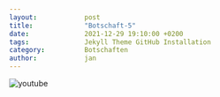 ```yaml
---
layout:            post
title:             "Botschaft-5"
date:              2021-12-29 19:10:00 +0200
tags:              Jekyll Theme GitHub Installation
category:          Botschaften
author:            jan
---
```


![youtube](https://www.youtube.com/watch?v=cHRchho_j4w)
